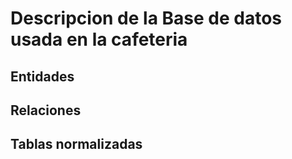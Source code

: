 # Descripcion de la Base de datos usada en la cafeteria

## Entidades

## Relaciones

## Tablas normalizadas
